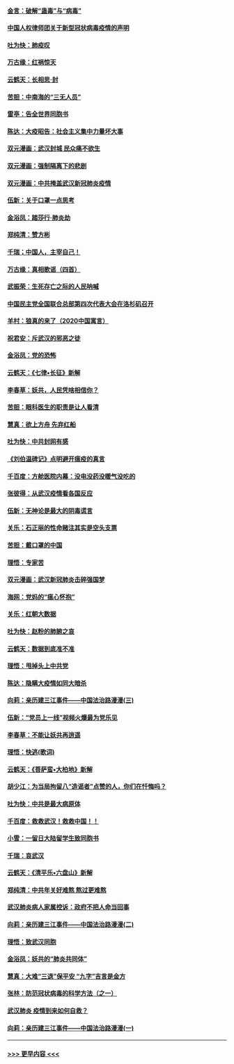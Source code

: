 #### [金言：破解“蛊毒”与“病毒”](../pages/nsc993/n11864103.md?t=02131322) 
#### [中国人权律师团关于新型冠状病毒疫情的声明](../pages/nsc993/n11864249.md?t=02131322) 
#### [吐为快：肺疫叹](../pages/nsc993/n11864027.md?t=02131322) 
#### [万古缘：红祸惊天](../pages/nsc993/n11864079.md?t=02131322) 
#### [云鹤天：长相思‧封](../pages/nsc993/n11864006.md?t=02131322) 
#### [苦胆：中南海的“三无人员”](../pages/nsc993/n11862997.md?t=02131322) 
#### [雷亭：告全世界同胞书](../pages/nsc993/n11862572.md?t=02131322) 
#### [陈达：大疫昭告：社会主义集中力量坏大事](../pages/nsc993/n11859419.md?t=02131322) 
#### [双元漫画：武汉封城 民众痛不欲生](../pages/nsc993/n11859287.md?t=02131322) 
#### [双元漫画：强制隔离下的悲剧](../pages/nsc993/n11859244.md?t=02131322) 
#### [双元漫画：中共掩盖武汉新冠肺炎疫情](../pages/nsc993/n11858249.md?t=02131322) 
#### [伍新：关于口罩一点思考](../pages/nsc993/n11859195.md?t=02131322) 
#### [金浴凤：踏莎行‧肺炎劫](../pages/nsc993/n11858227.md?t=02131322) 
#### [郑纯清：赞方彬](../pages/nsc993/n11856803.md?t=02131322) 
#### [千瑞；中国人，主宰自己！](../pages/nsc993/n11856793.md?t=02131322) 
#### [万古缘：真相歌谣（四首）](../pages/nsc993/n11856263.md?t=02131322) 
#### [武振荣：生死存亡之际的人民呐喊](../pages/nsc993/n11856256.md?t=02131322) 
#### [中国民主党全国联合总部第四次代表大会在洛杉矶召开](../pages/nsc993/n11856344.md?t=02131322) 
#### [羊村：狼真的来了（2020中国寓言）](../pages/nsc993/n11856229.md?t=02131322) 
#### [祝君安：斥武汉的邪恶之徒](../pages/nsc993/n11855861.md?t=02131322) 
#### [金浴凤：党的恐怖](../pages/nsc993/n11855849.md?t=02131322) 
#### [云鹤天：《七律▪长征》新解](../pages/nsc993/n11855479.md?t=02131322) 
#### [李春草：妖共，人民凭啥相信你？](../pages/nsc993/n11855196.md?t=02131322) 
#### [苦胆：眼科医生的职责是让人看清](../pages/nsc993/n11853840.md?t=02131322) 
#### [慧真：欲上方舟 先弃红船](../pages/nsc993/n11853483.md?t=02131322) 
#### [吐为快：中共封网有感](../pages/nsc993/n11852575.md?t=02131322) 
#### [《刘伯温碑记》点明避开瘟疫的真言](../pages/nsc993/n11852128.md?t=02131322) 
#### [千百度：方舱医院内幕：没电没药没暖气没吃的](../pages/nsc993/n11850211.md?t=02131322) 
#### [张彼得：从武汉疫情看各国反应](../pages/nsc993/n11850102.md?t=02131322) 
#### [伍新：无神论是最大的阴毒谎言](../pages/nsc993/n11846129.md?t=02131322) 
#### [关乐：石正丽的性命赌注其实是空头支票](../pages/nsc993/n11846109.md?t=02131322) 
#### [苦胆：戴口罩的中国](../pages/nsc993/n11845576.md?t=02131322) 
#### [理悟：专家苦](../pages/nsc993/n11845564.md?t=02131322) 
#### [双元漫画：武汉新冠肺炎击碎强国梦](../pages/nsc993/n11843320.md?t=02131322) 
#### [海网：党妈的“瘟心怀抱”](../pages/nsc993/n11840740.md?t=02131322) 
#### [关乐：红朝大数据](../pages/nsc993/n11840675.md?t=02131322) 
#### [吐为快：赵粉的肺腑之哀](../pages/nsc993/n11840618.md?t=02131322) 
#### [云鹤天：数据到底准不准](../pages/nsc993/n11840325.md?t=02131322) 
#### [理悟：甩掉头上中共党](../pages/nsc993/n11838826.md?t=02131322) 
#### [陈达：隐瞒大疫情如同大暗杀](../pages/nsc993/n11838771.md?t=02131322) 
#### [向莉：亲历建三江事件——中国法治路漫漫(三)](../pages/nsc993/n11831825.md?t=02131322) 
#### [伍新：“党员上一线”视频火爆最为党乐见](../pages/nsc993/n11838200.md?t=02131322) 
#### [李春草：不能让妖共再逍遥](../pages/nsc993/n11838102.md?t=02131322) 
#### [理悟：快逃(歌词)](../pages/nsc993/n11838083.md?t=02131322) 
#### [云鹤天：《菩萨蛮▪大柏地》新解](../pages/nsc993/n11838059.md?t=02131322) 
#### [胡少江：为当局拘留八“造谣者”点赞的人，你们在忏悔吗？](../pages/nsc993/n11836801.md?t=02131322) 
#### [吐为快：中共是最大病原体](../pages/nsc993/n11836748.md?t=02131322) 
#### [千百度：救救武汉！救救中国！！](../pages/nsc993/n11836145.md?t=02131322) 
#### [小雪：一留日大陆留学生致同胞书](../pages/nsc993/n11834624.md?t=02131322) 
#### [千瑞：哀武汉](../pages/nsc993/n11833647.md?t=02131322) 
#### [云鹤天：《清平乐▪六盘山》新解](../pages/nsc993/n11833611.md?t=02131322) 
#### [郑纯清：中共年关好难熬 熬过更难熬](../pages/nsc993/n11833489.md?t=02131322) 
#### [武汉肺炎病人家属控诉：政府不把人命当回事](../pages/nsc993/n11833205.md?t=02131322) 
#### [向莉：亲历建三江事件——中国法治路漫漫(二)](../pages/nsc993/n11829102.md?t=02131322) 
#### [理悟：致武汉同胞](../pages/nsc993/n11831522.md?t=02131322) 
#### [金浴凤：妖共的“肺炎共同体”](../pages/nsc993/n11829448.md?t=02131322) 
#### [慧真：大难“三退”保平安 “九字”吉言是金方](../pages/nsc993/n11829501.md?t=02131322) 
#### [张林：防范冠状病毒的科学方法（之一）](../pages/nsc993/n11828618.md?t=02131322) 
#### [武汉肺炎 疫情到来如何自救？](../pages/nsc993/n11827632.md?t=02131322) 
#### [向莉：亲历建三江事件——中国法治路漫漫(一)](../pages/nsc993/n11827190.md?t=02131322) 

----
#### [ >>> 更早内容 <<< ](../indexes/nsc993-earlier.md)
